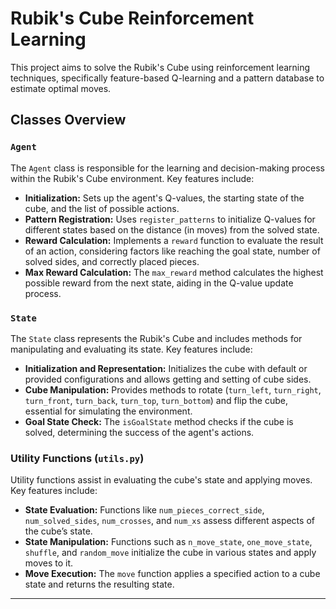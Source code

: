 # Rubik's Cube Reinforcement Learning

This project aims to solve the Rubik's Cube using reinforcement learning techniques, specifically feature-based Q-learning and a pattern database to estimate optimal moves.

## Classes Overview

### `Agent`

The `Agent` class is responsible for the learning and decision-making process within the Rubik's Cube environment. Key features include:

- **Initialization:** Sets up the agent's Q-values, the starting state of the cube, and the list of possible actions.
- **Pattern Registration:** Uses `register_patterns` to initialize Q-values for different states based on the distance (in moves) from the solved state.
- **Reward Calculation:** Implements a `reward` function to evaluate the result of an action, considering factors like reaching the goal state, number of solved sides, and correctly placed pieces.
- **Max Reward Calculation:** The `max_reward` method calculates the highest possible reward from the next state, aiding in the Q-value update process.

### `State`

The `State` class represents the Rubik's Cube and includes methods for manipulating and evaluating its state. Key features include:

- **Initialization and Representation:** Initializes the cube with default or provided configurations and allows getting and setting of cube sides.
- **Cube Manipulation:** Provides methods to rotate (`turn_left`, `turn_right`, `turn_front`, `turn_back`, `turn_top`, `turn_bottom`) and flip the cube, essential for simulating the environment.
- **Goal State Check:** The `isGoalState` method checks if the cube is solved, determining the success of the agent's actions.

### Utility Functions (`utils.py`)

Utility functions assist in evaluating the cube's state and applying moves. Key features include:

- **State Evaluation:** Functions like `num_pieces_correct_side`, `num_solved_sides`, `num_crosses`, and `num_xs` assess different aspects of the cube’s state.
- **State Manipulation:** Functions such as `n_move_state`, `one_move_state`, `shuffle`, and `random_move` initialize the cube in various states and apply moves to it.
- **Move Execution:** The `move` function applies a specified action to a cube state and returns the resulting state.

---
